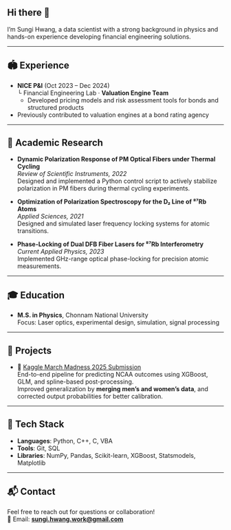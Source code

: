 ## Hi there 👋  
I’m Sungi Hwang, a data scientist with a strong background in physics and hands-on experience developing financial engineering solutions.

---

## 🏟 Experience  
- **NICE P&I** (Oct 2023 – Dec 2024)  
  └ Financial Engineering Lab · **Valuation Engine Team**  
  - Developed pricing models and risk assessment tools for bonds and structured products  
- Previously contributed to valuation engines at a bond rating agency

---

## 📄 Academic Research  

- **Dynamic Polarization Response of PM Optical Fibers under Thermal Cycling**  
  _Review of Scientific Instruments, 2022_  
  Designed and implemented a Python control script to actively stabilize polarization in PM fibers during thermal cycling experiments.

- **Optimization of Polarization Spectroscopy for the D₂ Line of ⁸⁷Rb Atoms**  
  _Applied Sciences, 2021_  
  Designed and simulated laser frequency locking systems for atomic transitions.

- **Phase-Locking of Dual DFB Fiber Lasers for ⁸⁷Rb Interferometry**  
  _Current Applied Physics, 2023_  
  Implemented GHz-range optical phase-locking for precision atomic measurements.

---

## 🎓 Education  
- **M.S. in Physics**, Chonnam National University  
  Focus: Laser optics, experimental design, simulation, signal processing  

---

## 🔗 Projects  
- 🏀 [Kaggle March Madness 2025 Submission](https://github.com/Sungi-Hwang/kaggle-march-madness-2025)  
  End-to-end pipeline for predicting NCAA outcomes using XGBoost, GLM, and spline-based post-processing.  
  Improved generalization by **merging men’s and women’s data**, and corrected output probabilities for better calibration.

---

## 🧰 Tech Stack  
- **Languages**: Python, C++, C, VBA  
- **Tools**: Git, SQL  
- **Libraries**: NumPy, Pandas, Scikit-learn, XGBoost, Statsmodels, Matplotlib  

---

## 📬 Contact  
Feel free to reach out for questions or collaboration!  
📧 Email: **sungi.hwang.work@gmail.com**
